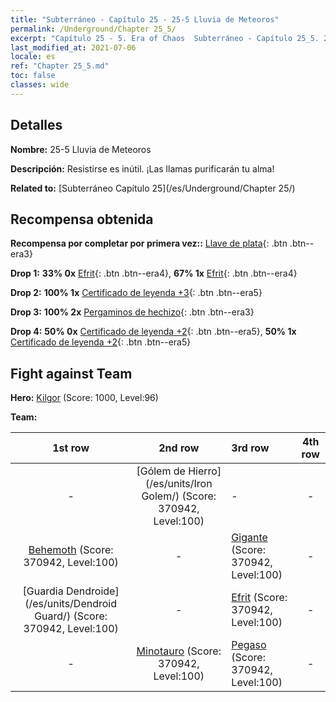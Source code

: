 ```yaml
---
title: "Subterráneo - Capítulo 25 - 25-5 Lluvia de Meteoros"
permalink: /Underground/Chapter 25_5/
excerpt: "Capítulo 25 - 5. Era of Chaos  Subterráneo - Capítulo 25_5. 25-5 Lluvia de Meteoros"
last_modified_at: 2021-07-06
locale: es
ref: "Chapter 25_5.md"
toc: false
classes: wide
---
```


## Detalles

 **Nombre:** 25-5 Lluvia de Meteoros

 **Descripción:** Resistirse es inútil. ¡Las llamas purificarán tu alma!

 **Related to:** [Subterráneo Capítulo 25](/es/Underground/Chapter 25/)

## Recompensa obtenida

 **Recompensa por completar por primera vez::** [Llave de plata](/ItemsES/con_693/){: .btn .btn--era3}

 **Drop 1:** **33% 0x** [Efrit](/ItemsES/unt_231/){: .btn .btn--era4}, **67% 1x** [Efrit](/ItemsES/unt_231/){: .btn .btn--era4}

 **Drop 2:** **100% 1x** [Certificado de leyenda +3](/ItemsES/mat_88/){: .btn .btn--era5}

 **Drop 3:** **100% 2x** [Pergaminos de hechizo](/ItemsES/con_694/){: .btn .btn--era3}

 **Drop 4:** **50% 0x** [Certificado de leyenda +2](/ItemsES/mat_81/){: .btn .btn--era5}, **50% 1x** [Certificado de leyenda +2](/ItemsES/mat_81/){: .btn .btn--era5}


## Fight against Team
 **Hero:** [Kilgor](/es/heroes/Kilgor/) (Score: 1000, Level:96)

 **Team:**


  | 1st row | 2nd row | 3rd row | 4th row |
  |:----:|:----:|:----|:----:|
  | - | [Gólem de Hierro](/es/units/Iron Golem/) (Score: 370942, Level:100)  | - | - |
  | [Behemoth](/es/units/Behemoth/) (Score: 370942, Level:100)  | - | [Gigante](/es/units/Giant/) (Score: 370942, Level:100)  | - |
  | [Guardia Dendroide](/es/units/Dendroid Guard/) (Score: 370942, Level:100)  | - | [Efrit](/es/units/Efreeti/) (Score: 370942, Level:100)  | - |
  | - | [Minotauro](/es/units/Minotaur/) (Score: 370942, Level:100)  | [Pegaso](/es/units/Pegasus/) (Score: 370942, Level:100)  | - |


